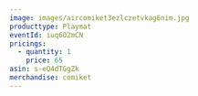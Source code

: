 ```yaml
---
image: images/aircomiket3ezlczetvkag6nim.jpg
producttype: Playmat
eventId: iuq6O2mCN
pricings:
  - quantity: 1
    price: 65
asin: s-eQ4dTGgZk
merchandise: comiket
---
```

